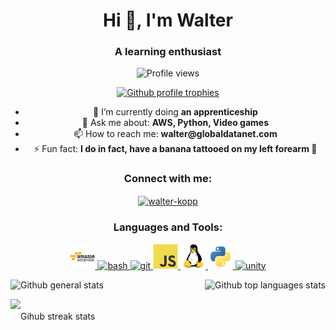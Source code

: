 <!-- Header -->

<h1 align="center">Hi 👋, I'm Walter</h1>
<h3 align="center">A learning enthusiast</h3>

<!-- Profile views -->

<p align="center"> <img src="https://komarev.com/ghpvc/?username=walterkopp&label=Profile%20views&color=0e75b6&style=flat" alt="Profile views" /> </p>

<!-- Profile trophies -->

<p align="center"> <a href="https://github.com/ryo-ma/github-profile-trophy"><img src="https://github-profile-trophy.vercel.app/?username=walterkopp" alt="Github profile trophies" /></a> </p>

<!-- About me -->

<ul align="center">
  <li>🌱 I’m currently doing <b>an apprenticeship</b></li>
  <li>💬 Ask me about: <b>AWS, Python, Video games</b></li>
  <li>📫 How to reach me: <b>walter@globaldatanet.com</b></li>
  <li>⚡ Fun fact: <b>I do in fact, have a banana tattooed on my left forearm 🍌</b></li>
</ul>

<!-- Connections -->

<h3 align="center">Connect with me:</h3>
<p align="center">
<a href="https://linkedin.com/in/walter-kopp" target="blank"><img align="center" src="https://raw.githubusercontent.com/rahuldkjain/github-profile-readme-generator/master/src/images/icons/Social/linked-in-alt.svg" alt="walter-kopp" height="30" width="40" /></a>
</p>

<!-- Languages and Tools -->

<h3 align="center">Languages and Tools:</h3>
<p align="center"> <a href="https://aws.amazon.com" target="_blank" rel="noreferrer"> <img src="https://raw.githubusercontent.com/devicons/devicon/master/icons/amazonwebservices/amazonwebservices-original-wordmark.svg" alt="aws" width="40" height="40"/> </a> <a href="https://www.gnu.org/software/bash/" target="_blank" rel="noreferrer"> <img src="https://www.vectorlogo.zone/logos/gnu_bash/gnu_bash-icon.svg" alt="bash" width="40" height="40"/> </a> <a href="https://git-scm.com/" target="_blank" rel="noreferrer"> <img src="https://www.vectorlogo.zone/logos/git-scm/git-scm-icon.svg" alt="git" width="40" height="40"/> </a> <a href="https://developer.mozilla.org/en-US/docs/Web/JavaScript" target="_blank" rel="noreferrer"> <img src="https://raw.githubusercontent.com/devicons/devicon/master/icons/javascript/javascript-original.svg" alt="javascript" width="40" height="40"/> </a> <a href="https://www.linux.org/" target="_blank" rel="noreferrer"> <img src="https://raw.githubusercontent.com/devicons/devicon/master/icons/linux/linux-original.svg" alt="linux" width="40" height="40"/> </a> <a href="https://www.python.org" target="_blank" rel="noreferrer"> <img src="https://raw.githubusercontent.com/devicons/devicon/master/icons/python/python-original.svg" alt="python" width="40" height="40"/> </a> <a href="https://unity.com/" target="_blank" rel="noreferrer"> <img src="https://www.vectorlogo.zone/logos/unity3d/unity3d-icon.svg" alt="unity" width="40" height="40"/> </a> </p>

<!-- Github stats -->

<p><img align="left" src="https://github-readme-stats.vercel.app/api?username=walterkopp&show_icons=true&locale=en&title_color=ffbb02" alt="Github general stats" alt="walterkopp" /></p>

<p>&nbsp;<img align="right" src="https://github-readme-stats.vercel.app/api/top-langs?username=walterkopp&show_icons=true&locale=en&layout=compact&title_color=ffbb02" alt="Github top languages stats" /></p>

<p style="line-height:4"><img align="left" src="https://github-readme-streak-stats.herokuapp.com?user=walterkopp&date_format=M%20j%5B%2C%20Y%5D&ring=FFBB02&sideNums=36DD64&currStreakNum=DD581B&dates=757575" alt="Gihub streak stats" /></p>
